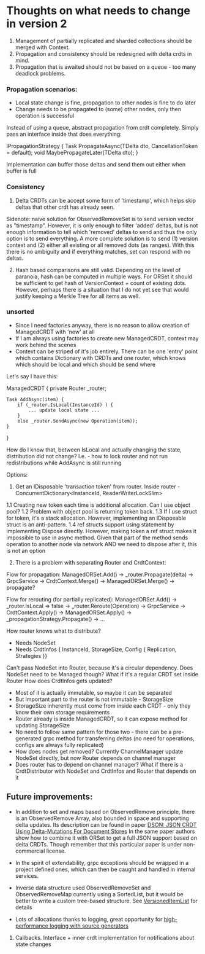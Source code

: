 # Thoughts on what needs to change in version 2

1. Management of partially replicated and sharded collections should be merged with Context. 
2. Propagation and consistency should be redesigned with delta crdts in mind.
3. Propagation that is awaited should not be based on a queue - too many deadlock problems.

### Propagation scenarios:
 
- Local state change is fine, propagation to other nodes is fine to do later 
- Change needs to be propagated to (some) other nodes, only then operation is successful

Instead of using a queue, abstract propagation from crdt completely. Simply pass an interface inside that does everything:
 
IPropagationStrategy<in TDelta> {
    Task PropagateAsync(TDelta dto, CancellationToken = default);
    void MaybePropagateLater(TDelta dto);
}

Implementation can buffer those deltas and send them out either when buffer is full 

### Consistency

1. Delta CRDTs can be accept some form of 'timestamp', which helps skip deltas that other crdt has already seen. 

Sidenote: naive solution for ObservedRemoveSet is to send version vector as "timestamp". However, it is only enough to filter
'added' deltas, but is not enough information to tell which 'removed' deltas to send and thus the only option is to send everything.
A more complete solution is to send (1) version context and (2) either all existing or all removed dots (as ranges). With this
there is no ambiguity and if everything matches, set can respond with no deltas.

2. Hash based comparisons are still valid. Depending on the level of paranoia, hash can be computed in multiple ways.
For ORSet it should be sufficient to get hash of VersionContext + count of existing dots. However, perhaps there is a 
situation that I do not yet see that would justify keeping a Merkle Tree for all items as well.




### unsorted

 - Since I need factories anyway, there is no reason to allow creation of ManagedCRDT with 'new' at all 
 - If I am always using factories to create new ManagedCRDT, context may work behind the scenes
 - Context can be striped of it's job entirely. There can be one 'entry' point which contains Dictionary with CRDTs
and one router, which knows which should be local and which should be send where

Let's say I have this:

ManagedCRDT {
    private Router _router;

    Task AddAsync(item) {
        if (_router.IsLocal(InstanceId) ) {
            ... update local state ...
        }
        else _router.SendAsync(new Operation(item));
    }
}

How do I know that, between IsLocal and actually changing the state, distribution did not change?
I.e. - how to lock router and not run redistributions while AddAsync is still running 

Options: 

1. Get an IDisposable 'transaction token' from router. 
Inside router - ConcurrentDictionary<InstanceId, ReaderWriterLockSlim>

1.1 Creating new token each time is additional allocation. Can I use object pool? 
1.2 Problem with object pool is returning token back. 
1.3 If I use struct for token, it's a stack allocation. 
However, implementing an IDisposable struct is an anti-pattern. 
1.4 ref structs support using statement by implementing Dispose directly. 
However, making token a ref struct makes it impossible to use in async method. 
Given that part of the method sends operation to another node via network AND we need to dispose after it, this is not an option


2. There is a problem with separating Router and CrdtContext:

Flow for propagation:
ManagedORSet.Add() -> _router.Propagate(delta) -> GrpcService -> CrdtContext.Merge() -> ManagedORSet.Merge() -> propagate?

Flow for rerouting (for partially replicated):
ManagedORSet.Add() -> _router.IsLocal => false -> _router.Reroute(Operation) -> GrpcService -> CrdtContext.Apply() -> ManagedORSet.Apply() -> _propagationStrategy.Propagate() -> ...

How router knows what to distribute? 

 - Needs NodeSet
 - Needs CrdtInfos { InstanceId, StorageSize, Config { Replication, Strategies }}

Can't pass NodeSet into Router, because it's a circular dependency. Does NodeSet need to be Managed though? What if it's a regular CRDT set inside Router
How does CrdtInfos gets updated? 
 - Most of it is actually immutable, so maybe it can be separated
 - But important part to the router is not immutable - StorageSize
 - StorageSize inherently must come from inside each CRDT - only they know their own storage requirements
 - Router already is inside ManagedCRDT, so it can expose method for updating StorageSize 
 - No need to follow same pattern for those two - there can be a pre-generated grpc method for transferring deltas (no need for operations, configs are always fully replicated)
 - How does nodes get removed? Currently ChannelManager update NodeSet directly, but now Router depends on channel manager
 - Does router has to depend on channel manager? What if there is a CrdtDistributor with NodeSet and CrdtInfos and Router that depends on it


## Future improvements:

 - In addition to set and maps based on ObservedRemove principle, there is an ObservedRemove Array, also bounded in space and supporting delta updates. 
Its description can be found in paper [DSON: JSON CRDT Using Delta-Mutations For Document Stores](https://iditkeidar.com/wp-content/uploads/2021/12/JSON_CRDTs___VLDB.pdf)
In the same paper authors show how to combine it with ORSet to get a full JSON support based on delta CRDTs. Though remember that this particular paper is under non-commercial license.  

 - In the spirit of extendability, grpc exceptions should be wrapped in a project defined ones, which can then be caught and handled in internal services.
 - Inverse data structure used ObservedRemoveSet and ObservedRemoveMap currently using a SortedList, but it would be better to write a custom tree-based structure. 
See [VersionedItemList](../../src/Nyris.Crdt/Model/VersionedItemList.cs) for details   
 - Lots of allocations thanks to logging, great opportunity for [high-performance logging with source generators](https://learn.microsoft.com/en-us/dotnet/core/extensions/logger-message-generator)




1. Callbacks. Interface + inner crdt implementation for notifications about state changes